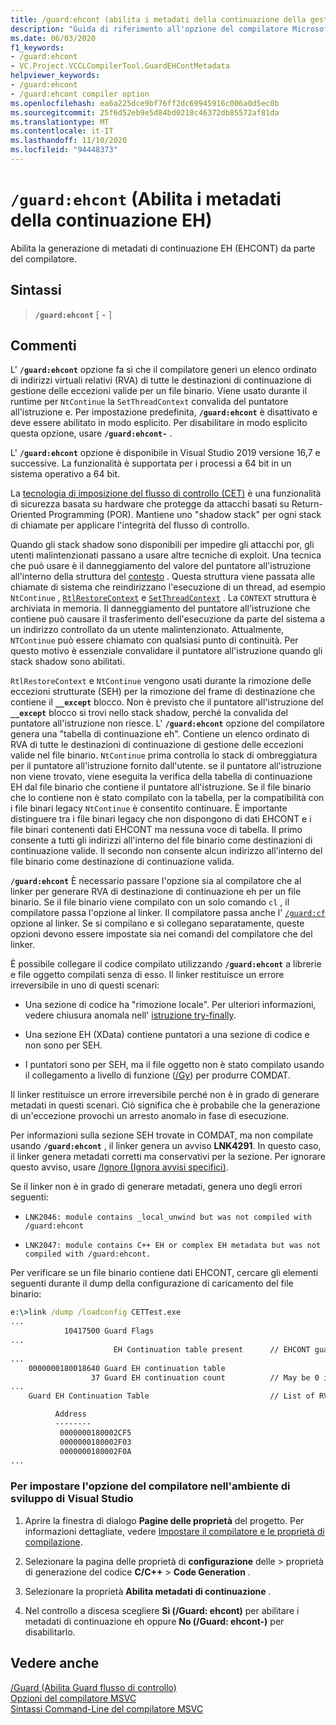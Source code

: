 ```yaml
---
title: /guard:ehcont (abilita i metadati della continuazione della gestione delle eccezioni)
description: "Guida di riferimento all'opzione del compilatore Microsoft C++/Guard: ehcont."
ms.date: 06/03/2020
f1_keywords:
- /guard:ehcont
- VC.Project.VCCLCompilerTool.GuardEHContMetadata
helpviewer_keywords:
- /guard:ehcont
- /guard:ehcont compiler option
ms.openlocfilehash: ea6a225dce9bf76ff2dc69945916c006a0d5ec0b
ms.sourcegitcommit: 25f6d52eb9e5d84bd0218c46372db85572af81da
ms.translationtype: MT
ms.contentlocale: it-IT
ms.lasthandoff: 11/10/2020
ms.locfileid: "94448373"
---
```

# <a name="guardehcont-enable-eh-continuation-metadata"></a>`/guard:ehcont` (Abilita i metadati della continuazione EH)

Abilita la generazione di metadati di continuazione EH (EHCONT) da parte del compilatore.

## <a name="syntax"></a>Sintassi

> **`/guard:ehcont`** [ **`-`** ]

## <a name="remarks"></a>Commenti

L' **`/guard:ehcont`** opzione fa sì che il compilatore generi un elenco ordinato di indirizzi virtuali relativi (RVA) di tutte le destinazioni di continuazione di gestione delle eccezioni valide per un file binario. Viene usato durante il runtime per `NtContinue` la `SetThreadContext` convalida del puntatore all'istruzione e. Per impostazione predefinita, **`/guard:ehcont`** è disattivato e deve essere abilitato in modo esplicito. Per disabilitare in modo esplicito questa opzione, usare **`/guard:ehcont-`** .

L' **`/guard:ehcont`** opzione è disponibile in Visual Studio 2019 versione 16,7 e successive. La funzionalità è supportata per i processi a 64 bit in un sistema operativo a 64 bit.

La [tecnologia di imposizione del flusso di controllo (CET)](https://software.intel.com/sites/default/files/managed/4d/2a/control-flow-enforcement-technology-preview.pdf) è una funzionalità di sicurezza basata su hardware che protegge da attacchi basati su Return-Oriented Programming (POR). Mantiene uno "shadow stack" per ogni stack di chiamate per applicare l'integrità del flusso di controllo.

Quando gli stack shadow sono disponibili per impedire gli attacchi por, gli utenti malintenzionati passano a usare altre tecniche di exploit. Una tecnica che può usare è il danneggiamento del valore del puntatore all'istruzione all'interno della struttura del [contesto](/windows/win32/api/winnt/ns-winnt-context) . Questa struttura viene passata alle chiamate di sistema che reindirizzano l'esecuzione di un thread, ad esempio `NtContinue` , [`RtlRestoreContext`](/windows/win32/api/winnt/nf-winnt-rtlrestorecontext) e [`SetThreadContext`](/windows/win32/api/processthreadsapi/nf-processthreadsapi-setthreadcontext) . La `CONTEXT` struttura è archiviata in memoria. Il danneggiamento del puntatore all'istruzione che contiene può causare il trasferimento dell'esecuzione da parte del sistema a un indirizzo controllato da un utente malintenzionato. Attualmente, `NTContinue` può essere chiamato con qualsiasi punto di continuità. Per questo motivo è essenziale convalidare il puntatore all'istruzione quando gli stack shadow sono abilitati.

`RtlRestoreContext` e `NtContinue` vengono usati durante la rimozione delle eccezioni strutturate (SEH) per la rimozione del frame di destinazione che contiene il **`__except`** blocco. Non è previsto che il puntatore all'istruzione del **`__except`** blocco si trovi nello stack shadow, perché la convalida del puntatore all'istruzione non riesce. L' **`/guard:ehcont`** opzione del compilatore genera una "tabella di continuazione eh". Contiene un elenco ordinato di RVA di tutte le destinazioni di continuazione di gestione delle eccezioni valide nel file binario. `NtContinue` prima controlla lo stack di ombreggiatura per il puntatore all'istruzione fornito dall'utente. se il puntatore all'istruzione non viene trovato, viene eseguita la verifica della tabella di continuazione EH dal file binario che contiene il puntatore all'istruzione. Se il file binario che lo contiene non è stato compilato con la tabella, per la compatibilità con i file binari legacy `NtContinue` è consentito continuare. È importante distinguere tra i file binari legacy che non dispongono di dati EHCONT e i file binari contenenti dati EHCONT ma nessuna voce di tabella. Il primo consente a tutti gli indirizzi all'interno del file binario come destinazioni di continuazione valide. Il secondo non consente alcun indirizzo all'interno del file binario come destinazione di continuazione valida.

**`/guard:ehcont`** È necessario passare l'opzione sia al compilatore che al linker per generare RVA di destinazione di continuazione eh per un file binario. Se il file binario viene compilato con un solo comando `cl` , il compilatore passa l'opzione al linker. Il compilatore passa anche l' [`/guard:cf`](guard-enable-control-flow-guard.md) opzione al linker. Se si compilano e si collegano separatamente, queste opzioni devono essere impostate sia nei comandi del compilatore che del linker.

È possibile collegare il codice compilato utilizzando **`/guard:ehcont`** a librerie e file oggetto compilati senza di esso. Il linker restituisce un errore irreversibile in uno di questi scenari:

- Una sezione di codice ha "rimozione locale". Per ulteriori informazioni, vedere chiusura anomala nell' [istruzione try-finally](../../cpp/try-finally-statement.md#abnormal-termination).

- Una sezione EH (XData) contiene puntatori a una sezione di codice e non sono per SEH.

- I puntatori sono per SEH, ma il file oggetto non è stato compilato usando il collegamento a livello di funzione ([/Gy](gy-enable-function-level-linking.md)) per produrre COMDAT.

Il linker restituisce un errore irreversibile perché non è in grado di generare metadati in questi scenari. Ciò significa che è probabile che la generazione di un'eccezione provochi un arresto anomalo in fase di esecuzione.

Per informazioni sulla sezione SEH trovate in COMDAT, ma non compilate usando **`/guard:ehcont`** , il linker genera un avviso **LNK4291**. In questo caso, il linker genera metadati corretti ma conservativi per la sezione. Per ignorare questo avviso, usare [/Ignore (Ignora avvisi specifici)](ignore-ignore-specific-warnings.md).

Se il linker non è in grado di generare metadati, genera uno degli errori seguenti:

- `LNK2046: module contains _local_unwind but was not compiled with /guard:ehcont`

- `LNK2047: module contains C++ EH or complex EH metadata but was not compiled with /guard:ehcont.`

Per verificare se un file binario contiene dati EHCONT, cercare gli elementi seguenti durante il dump della configurazione di caricamento del file binario:

```cmd
e:\>link /dump /loadconfig CETTest.exe
...
            10417500 Guard Flags
...
                       EH Continuation table present      // EHCONT guard flag present
...
    0000000180018640 Guard EH continuation table
                  37 Guard EH continuation count          // May be 0 if no exception handling is used in the binary. Still counts has having EHCONT data.
...
    Guard EH Continuation Table                           // List of RVAs

          Address
          --------
           0000000180002CF5
           0000000180002F03
           0000000180002F0A
...
```

### <a name="to-set-this-compiler-option-in-the-visual-studio-development-environment"></a>Per impostare l'opzione del compilatore nell'ambiente di sviluppo di Visual Studio

1. Aprire la finestra di dialogo **Pagine delle proprietà** del progetto. Per informazioni dettagliate, vedere [Impostare il compilatore e le proprietà di compilazione](../working-with-project-properties.md).

1. Selezionare la pagina delle proprietà di **configurazione** delle  >  proprietà di generazione del codice **C/C++**  >  **Code Generation** .

1. Selezionare la proprietà **Abilita metadati di continuazione** .

1. Nel controllo a discesa scegliere **Sì (/Guard: ehcont)** per abilitare i metadati di continuazione eh oppure **No (/Guard: ehcont-)** per disabilitarlo.

## <a name="see-also"></a>Vedere anche

[/Guard (Abilita Guard flusso di controllo)](guard-enable-control-flow-guard.md)\
[Opzioni del compilatore MSVC](compiler-options.md)\
[Sintassi Command-Line del compilatore MSVC](compiler-command-line-syntax.md)
